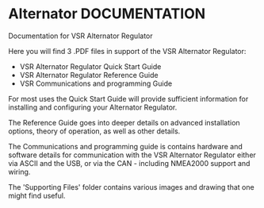# Alternator DOCUMENTATION
Documentation for VSR Alternator Regulator


Here you will find 3 .PDF files in support of the VSR Alternator Regulator:

- VSR Alternator Regulator Quick Start Guide
- VSR Alternator Regulator Reference Guide
- VSR Communications and programming Guide

For most uses the Quick Start Guide will provide sufficient information for installing and configuring your Alternator Regulator. 

The Reference Guide goes into deeper details on advanced installation options, theory of operation, as well as other details. 

The Communications and programming guide is contains hardware and software details for communication with the VSR Alternator Regulator either via ASCII and the USB, or via the CAN - including NMEA2000 support and wiring.


The 'Supporting Files' folder contains various images and drawing that one might find useful.
